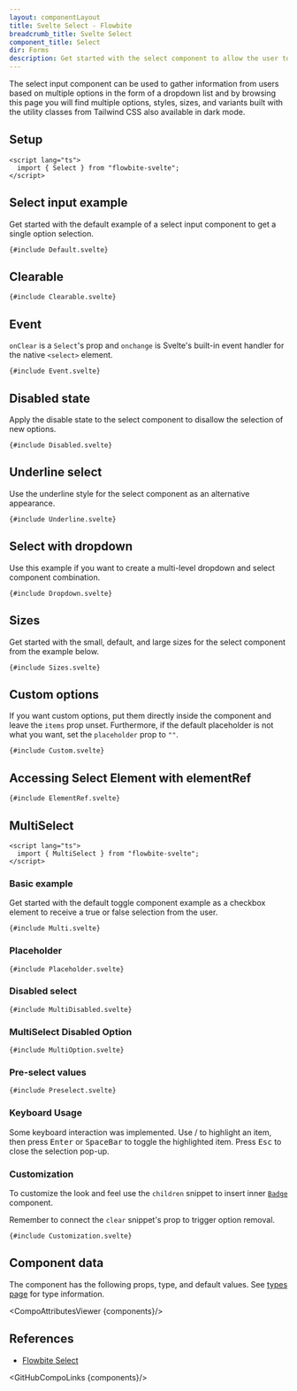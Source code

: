 ```yaml
---
layout: componentLayout
title: Svelte Select - Flowbite
breadcrumb_title: Svelte Select
component_title: Select
dir: Forms
description: Get started with the select component to allow the user to choose from one or more options from a dropdown list based on multiple styles, sizes, and variants
---
```


<script>
import { CompoAttributesViewer,  GitHubCompoLinks, toKebabCase } from '../../utils'
import { Badge, Kbd  } from '$lib';
import { ArrowUpOutline, ArrowDownOutline } from 'flowbite-svelte-icons';
const components = 'Select, MultiSelect'
</script>

The select input component can be used to gather information from users based on multiple options in the form of a dropdown list and by browsing this page you will find multiple options, styles, sizes, and variants built with the utility classes from Tailwind CSS also available in dark mode.

## Setup

```svelte example hideOutput
<script lang="ts">
  import { Select } from "flowbite-svelte";
</script>
```

## Select input example

Get started with the default example of a select input component to get a single option selection.

```svelte example
{#include Default.svelte}
```

## Clearable

```svelte example
{#include Clearable.svelte}
```

## Event

`onClear` is a `Select`'s prop and `onchange` is Svelte's built-in event handler for the native `<select>` element.

```svelte example
{#include Event.svelte}
```

## Disabled state

Apply the disable state to the select component to disallow the selection of new options.

```svelte example
{#include Disabled.svelte}
```

## Underline select

Use the underline style for the select component as an alternative appearance.

```svelte example
{#include Underline.svelte}
```

## Select with dropdown

Use this example if you want to create a multi-level dropdown and select component combination.

```svelte example class="h-64"
{#include Dropdown.svelte}
```

## Sizes

Get started with the small, default, and large sizes for the select component from the example below.

```svelte example
{#include Sizes.svelte}
```

## Custom options

If you want custom options, put them directly inside the component and leave the `items` prop unset. Furthermore, if the default placeholder is not what you want, set the `placeholder` prop to `""`.

```svelte example
{#include Custom.svelte}
```

## Accessing Select Element with elementRef

```svelte example
{#include ElementRef.svelte}
```

## MultiSelect

```svelte example hideOutput
<script lang="ts">
  import { MultiSelect } from "flowbite-svelte";
</script>
```

### Basic example

Get started with the default toggle component example as a checkbox element to receive a true or false selection from the user.

```svelte example class="h-96"
{#include Multi.svelte}
```

### Placeholder

```svelte example class="h-96"
{#include Placeholder.svelte}
```

### Disabled select

```svelte example class="h-24"
{#include MultiDisabled.svelte}
```

### MultiSelect Disabled Option

```svelte example class="h-80"
{#include MultiOption.svelte}
```

### Pre-select values

```svelte example class="h-80"
{#include Preselect.svelte}
```

### Keyboard Usage

Some keyboard interaction was implemented. Use <Kbd class="p-1.5"><ArrowUpOutline class="inline-block"/></Kbd>/<Kbd class="p-1.5"><ArrowDownOutline class="inline-block"/></Kbd> to highlight an item, then press <Kbd class="p-1.5">Enter</Kbd> or <Kbd class="p-1.5">SpaceBar</Kbd> to toggle the highlighted item. Press <Kbd class="p-1.5">Esc</Kbd> to close the selection pop-up.

### Customization

To customize the look and feel use the `children` snippet to insert inner [`Badge`](/docs/components/badge) component.

Remember to connect the `clear` snippet's prop to trigger option removal.

```svelte example class="h-96"
{#include Customization.svelte}
```

## Component data

The component has the following props, type, and default values. See [types page](/docs/pages/typescript) for type information.

<CompoAttributesViewer {components}/>

## References

- [Flowbite Select](https://flowbite.com/docs/forms/select/)

<GitHubCompoLinks {components}/>
